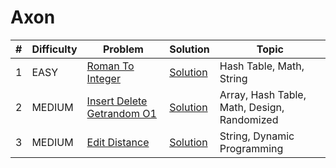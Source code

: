 # Axon

| # | Difficulty | Problem | Solution | Topic |
|---|------------|---------|----------|--------|
| 1 | EASY | [Roman To Integer](https://leetcode.com/problems/roman-to-integer) | [Solution](../coding/datastructures/arrays/RomanToInt.java) | Hash Table, Math, String |
| 2 | MEDIUM | [Insert Delete Getrandom O1](https://leetcode.com/problems/insert-delete-getrandom-o1) | [Solution](../coding/datastructures/hashMapAndSet/RandomizedSet.java) | Array, Hash Table, Math, Design, Randomized |
| 3 | MEDIUM | [Edit Distance](https://leetcode.com/problems/edit-distance) | [Solution](../coding/algorithms/dynamicProgramming/EditDistance.java) | String, Dynamic Programming |
